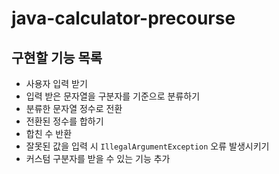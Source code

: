 # java-calculator-precourse

## 구현할 기능 목록

- 사용자 입력 받기
- 입력 받은 문자열을 구분자를 기준으로 분류하기
- 분류한 문자열 정수로 전환 
- 전환된 정수를 합하기
- 합친 수 반환
- 잘못된 값을 입력 시 `IllegalArgumentException` 오류 발생시키기
- 커스텀 구분자를 받을 수 있는 기능 추가